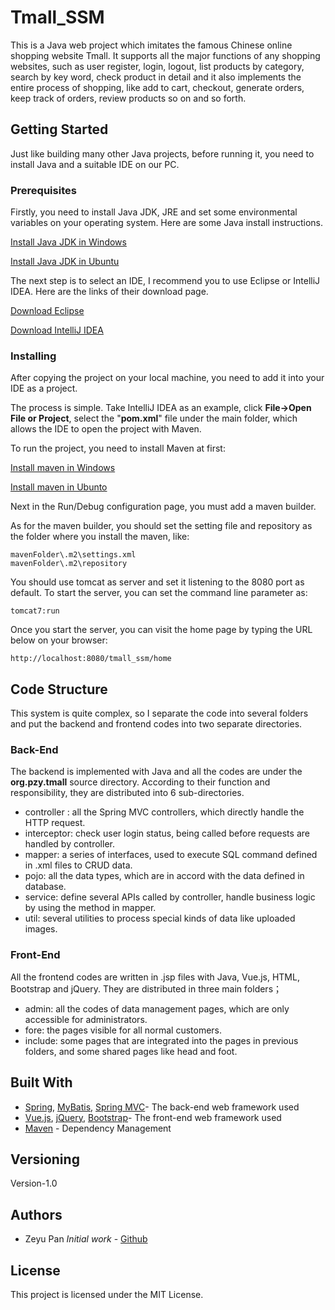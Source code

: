 # Tmall_SSM

This is a Java web project which imitates the famous Chinese online shopping website Tmall. It supports all the major functions of any shopping websites, such as user register, login, logout, list products by category, search by key word, check product in detail and it also implements the entire process of shopping, like add to cart, checkout, generate orders, keep track of orders, review products so on and so forth.

## Getting Started

Just like building many other Java projects, before running it, you need to install Java and a suitable IDE on our PC.

### Prerequisites

Firstly, you need to install Java JDK, JRE and set some environmental variables on your operating system. Here are some Java install instructions.

[Install Java JDK in Windows](https://www.guru99.com/install-java.html)

[Install Java JDK in Ubuntu](https://thishosting.rocks/install-java-ubuntu/)

The next step is to select an IDE, I recommend you to use Eclipse or IntelliJ IDEA. Here are the links of their download page.

[Download Eclipse](https://www.eclipse.org/downloads/) 

[Download IntelliJ IDEA](https://www.jetbrains.com/idea/specials/idea/ultimate.html?gclid=CjwKCAjwu5veBRBBEiwAFTqDwayjHjdCI4RosCJHAPG6U5t0AQgg1yx_d1HqvWEn0JwiNmx1Wv5JKRoCCKAQAvD_BwE&gclsrc=aw.ds&dclid=CPuHspnRjt4CFQWRswodIQMEVw) 

### Installing

After copying the project on your local machine, you need to add it into your IDE as a project. 

The process is simple. Take IntelliJ IDEA as an example,  click **File->Open File or Project**, select the "**pom.xml**" file under the main folder, which allows the IDE to open the project with Maven. 

To run the project, you need to install Maven at first:

[Install maven in Windows](https://www.mkyong.com/maven/how-to-install-maven-in-windows/)

[Install maven in Ubunto](https://www.mkyong.com/maven/how-to-install-maven-in-ubuntu/)

Next in the Run/Debug configuration page, you must add a maven builder.

As for the maven builder, you should set the setting file and repository as the folder where you install the maven, like:

```
mavenFolder\.m2\settings.xml
mavenFolder\.m2\repository
```

You should use tomcat as server and set it listening to the 8080 port as default. To start the server, you can set the command line parameter as:

```
tomcat7:run
```

Once you start the server, you can visit the home page by typing the URL below on your browser: 

```
http://localhost:8080/tmall_ssm/home
```

## Code Structure

This system is quite complex, so I separate the code into several folders and put the backend and frontend codes into two separate directories.

### Back-End

The backend is implemented with Java and all the codes are under the **org.pzy.tmall** source directory. According to their function and responsibility, they are distributed into 6 sub-directories.

* controller : all the Spring MVC controllers, which directly handle the HTTP request.
* interceptor: check user login status, being called before requests are handled by controller.
* mapper:  a series of interfaces, used to execute SQL command defined in .xml files to CRUD data.
* pojo: all the data types, which are in accord with the data defined in database.
* service: define several APIs called by controller, handle business logic by using the method in mapper.
* util: several utilities to process special kinds of data like uploaded images.

### Front-End

All the frontend codes are written in .jsp files with Java, Vue.js, HTML, Bootstrap and jQuery. They are distributed in three main folders；

* admin: all the codes of data management pages, which are only accessible for administrators.
* fore: the pages visible for all normal customers.
* include: some pages that are integrated into the pages in previous folders, and some shared pages like head and foot.

## Built With

* [Spring](https://spring.io/), [MyBatis](http://www.mybatis.org/mybatis-3/), [Spring MVC](https://docs.spring.io/spring/docs/current/spring-framework-reference/web.html)- The back-end web framework used
* [Vue.js](https://vuejs.org/), [jQuery](https://jquery.com/), [Bootstrap](https://getbootstrap.com/)- The front-end web framework used
* [Maven](https://maven.apache.org/) - Dependency Management

## Versioning

Version-1.0

## Authors

* Zeyu Pan *Initial work* - [Github](https://github.com/pzyskytree/)

## License

This project is licensed under the MIT License.
